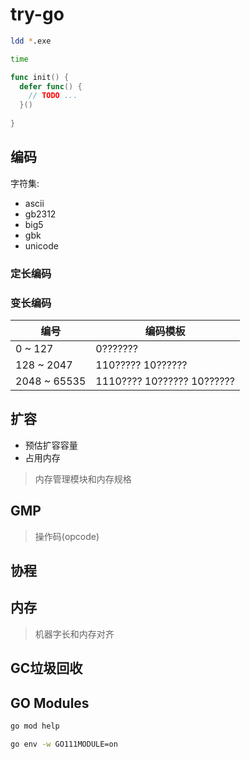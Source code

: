 # try-go

```sh
ldd *.exe

time 

```

```go
func init() {
  defer func() {
    // TODO ...
  }()
  
}

```

## 编码

字符集:

- ascii
- gb2312
- big5
- gbk
- unicode

### 定长编码

### 变长编码

| 编号  | 编码模板 |
| ---   |  ---    |
| 0 ~ 127 | 0??????? |
| 128 ~ 2047 | 110????? 10?????? |
| 2048 ~ 65535 | 1110???? 10?????? 10?????? |

## 扩容

- 预估扩容容量
- 占用内存

> 内存管理模块和内存规格

## GMP

> 操作码(opcode)

## 协程

## 内存

> 机器字长和内存对齐

## GC垃圾回收

## GO Modules

```sh
go mod help

go env -w GO111MODULE=on

```
